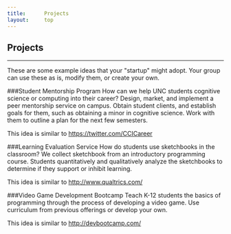 ```yaml
---
title:      Projects
layout:     top
---
```


Projects
-

<hr/>

These are some example ideas that your "startup" might adopt. Your group can use these as is, modify them, or create your own.

###Student Mentorship Program
How can we help UNC students cognitive science or computing into their career? Design, market, and implement a peer mentorship service on campus. Obtain student clients, and establish goals for them, such as obtaining a minor in cognitive science. Work with them to outline a plan for the next few semesters.  

This idea is similar to https://twitter.com/CCICareer

###Learning Evaluation Service
How do students use sketchbooks in the classroom? We collect sketchbook from an introductory programming course. Students quantitatively and qualitatively analyze the sketchbooks to determine if they support or inhibit learning.

This idea is similar to http://www.qualtrics.com/

###Video Game Development Bootcamp
Teach K-12 students the basics of programming through the process of developing a video game. Use curriculum from previous offerings or develop your own. 

This idea is similar to http://devbootcamp.com/
